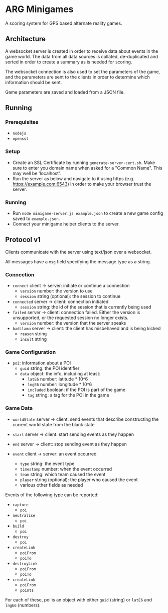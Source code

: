 ARG Minigames
=============

A scoring system for GPS based alternate reality games.

Architecture
------------

A websocket server is created in order to receive data about events in the game world. 
The data from all data sources is collated, de-duplicated and sorted in order to create
a summary as is needed for scoring.

The websocket connection is also used to set the parameters of the game, and the parameters
are sent to the clients in order to determine which information should be sent.

Game parameters are saved and loaded from a JSON file.


Running
-------

### Prerequisites

- `nodejs`
- `openssl`

### Setup

- Create an SSL Certificate by running `generate-server-cert.sh`. Make sure to enter you domain
    name when asked for a "Common Name". This may well be 'localhost'.
- Run the server as below and navigate to it using https (e.g. https://example.com:6543)
    in order to make your browser trust the server.

### Running

- Run `node minigame-server.js example.json` to create a new game config saved to `example.json`.
- Connect your minigame helper clients to the server.


Protocol v1
--------

Clients communicate with the server using text/json over a websocket.

All messages have a `msg` field specifying the message type as a string.

### Connection

- `connect` client -> server: initiate or continue a connection
    - `version` number: the version to use
    - `session` string (optional): the session to continue
- `connected` server -> client: connection initiated
    - `session` string: the id of the session that is currently being used
- `failed` server -> client: connection failed. Either the version is unsupported, or the requested
    session no longer exists.
    - `version` number: the version that the server speaks
- `badLlama` server -> client: the client has misbehaved and is being kicked
    - `reason` string
    - `insult` string

### Game Configuration

- `poi`: information about a POI
    - `guid` string: the POI identifier
    - `data` object: the info, including at least:
        - `latE6` number: latitude * 10^6
        - `lngE6` number: longitude * 10^6
        - `included` boolean: if the POI is part of the game
        - `tag` string: a tag for the POI in the game
    
### Game Data

- `worldState` server -> client: send events that describe constructing the current world state
    from the blank state
    
- `start` server -> client: start sending events as they happen 

- `end` server -> client: stop sending event as they happen

- `event` client -> server: an event occurred
    - `type` string: the event type
    - `timestamp` number: when the event occurred
    - `team` string: which team caused the event
    - `player` string (optional): the player who caused the event
    - various other fields as needed

Events of the following type can be reported:

- `capture`
    - `poi`
- `neutralise`
    - `poi`
- `build`
    - `poi`
- `destroy`
    - `poi`
- `createLink`
    - `poiFrom`
    - `poiTo`
- `destroyLink`
    - `poiFrom`
    - `poiTo`
- `createLink`
    - `poiFrom`
    - `points`

For each of these, poi is an object with either `guid` (string) or `latE6` and `lngE6` (numbers).
